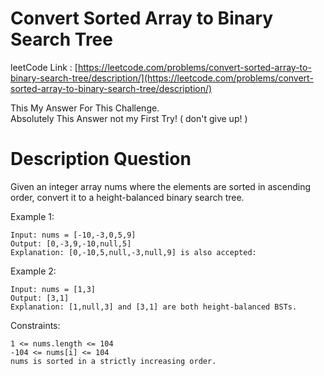 # Convert Sorted Array to Binary Search Tree

leetCode Link : [https://leetcode.com/problems/convert-sorted-array-to-binary-search-tree/description/](https://leetcode.com/problems/convert-sorted-array-to-binary-search-tree/description/)

This My Answer For This Challenge.  
Absolutely This Answer not my First Try! ( don't give up! )

# Description Question

Given an integer array nums where the elements are sorted in ascending order, convert it to a height-balanced binary search tree.

Example 1:
```
Input: nums = [-10,-3,0,5,9]
Output: [0,-3,9,-10,null,5]
Explanation: [0,-10,5,null,-3,null,9] is also accepted:
```

Example 2:
```
Input: nums = [1,3]
Output: [3,1]
Explanation: [1,null,3] and [3,1] are both height-balanced BSTs.
 ```

Constraints:
```
1 <= nums.length <= 104
-104 <= nums[i] <= 104
nums is sorted in a strictly increasing order.
```